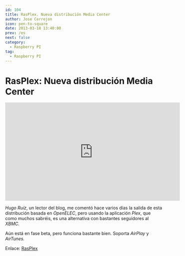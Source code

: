 ```yaml
---
id: 104
title: RasPlex. Nueva distribución Media Center
author: Jose Cerrejon
icon: pen-to-square
date: 2013-03-18 13:40:00
prev: /es
next: false
category:
  - Raspberry PI
tag:
  - Raspberry PI
---
```


# RasPlex: Nueva distribución Media Center

<iframe width="560" height="315" src="http://www.youtube.com/embed/n2d4c8JIT0E" frameborder="0" allowfullscreen></iframe>

*Hugo Ruíz*, un lector del blog, me comentó hace varios días la salida de esta distribución basada en *OpenELEC*, pero usando la aplicación *Plex*, que como muchos sabréis, es una alternativa con bastantes seguidores al *XBMC.*

Aún está en fase beta, pero funciona bastante bien. Soporta *AirPlay* y *AirTunes.*

Enlace: [RasPlex](http://rasplex.com/)